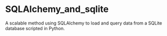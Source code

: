 # SQLAlchemy_and_sqlite
A scalable method using SQLAlchemy to load and query data from a SQLite database scripted in Python. 
